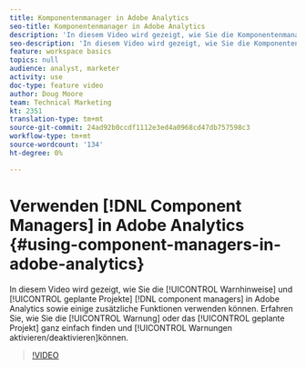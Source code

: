 ```yaml
---
title: Komponentenmanager in Adobe Analytics
seo-title: Komponentenmanager in Adobe Analytics
description: 'In diesem Video wird gezeigt, wie Sie die Komponentenmanager "Warnungen"und "Geplante Projekte"in Adobe Analytics sowie einige zusätzliche Funktionen verwenden. Erfahren Sie, wie Sie die gesuchte Warnung oder das geplante Projekt leicht finden und Warnungen aktivieren/deaktivieren können. '
seo-description: 'In diesem Video wird gezeigt, wie Sie die Komponentenmanager "Warnungen"und "Geplante Projekte"in Adobe Analytics sowie einige zusätzliche Funktionen verwenden. Erfahren Sie, wie Sie die gesuchte Warnung oder das geplante Projekt leicht finden und Warnungen aktivieren/deaktivieren können. '
feature: workspace basics
topics: null
audience: analyst, marketer
activity: use
doc-type: feature video
author: Doug Moore
team: Technical Marketing
kt: 2351
translation-type: tm+mt
source-git-commit: 24ad92b0ccdf1112e3ed4a0968cd47db757598c3
workflow-type: tm+mt
source-wordcount: '134'
ht-degree: 0%

---
```



# Verwenden [!DNL Component Managers] in Adobe Analytics {#using-component-managers-in-adobe-analytics}

In diesem Video wird gezeigt, wie Sie die [!UICONTROL Warnhinweise] und [!UICONTROL geplante Projekte] [!DNL component managers] in Adobe Analytics sowie einige zusätzliche Funktionen verwenden können. Erfahren Sie, wie Sie die [!UICONTROL Warnung] oder das [!UICONTROL geplante Projekt] ganz einfach finden und [!UICONTROL Warnungen aktivieren/deaktivieren]können.

>[!VIDEO](https://video.tv.adobe.com/v/24068/?quality=12)